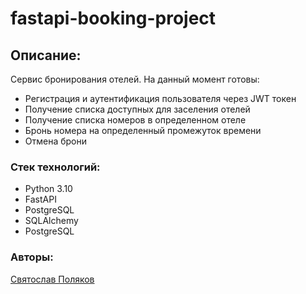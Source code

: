 # fastapi-booking-project
## Описание:

Сервис бронирования отелей. На данный момент готовы: 

* Регистрация и аутентификация пользователя через JWT токен
* Получение списка доступных для заселения отелей
* Получение списка номеров в определенном отеле
* Бронь номера на определенный промежуток времени
* Отмена брони 


### Стек технологий:
* Python 3.10
* FastAPI
* PostgreSQL
* SQLAlchemy
* PostgreSQL

### Авторы:
[Святослав Поляков](https://github.com/svtplv)
